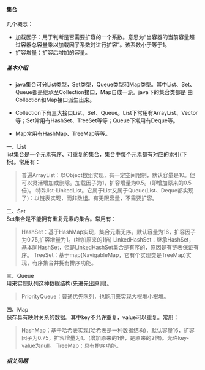 #### 集合
几个概念：
* 加载因子：用于判断是否需要扩容的一个系数。意思为“当容器的当前容量超过容器总容量乘以加载因子系数时进行扩容”。该系数小于等于1。
* 扩容增量：扩容后增加的容量。

##### 基本介绍

- java集合可分List类型，Set类型，Queue类型和Map类型。其中List、Set、Queue都是继承至Collection接口，Map自成一派。java下的集合类都是
  由Collection和Map接口派生出来。

- Collection下有三大接口List、Set、Queue。List下常用有ArrayList、Vector等；Set常用有HashSet、TreeSet等等；Queue下常用有Deque等。
  
- Map常用有HashMap、TreeMap等等。

一、List  
list集合是一个元素有序、可重复的集合，集合中每个元素都有对应的索引(下标)。常用有：
> 普遍ArrayList：以Object数组实现，有一定空间限制，默认容量是10。但可以灵活增加或删除。加载因子为1，扩容增量为0.5。(即增加原来的0.5倍)。
> 特殊list-LinkedList。它属于List又属于Queue(List、Deque都实现了)：以链表实现，而非数组。有无限容量，不需要扩容。

二、Set  
Set集合是不能拥有重复元素的集合。常用有：
> HashSet：基于HashMap实现，集合元素无序。默认容量为16，扩容因子为0.75,扩容增量为1。(增加原来的1倍)
> LinkedHashSet：继承HashSet，基本同HashSet，但是LinkedHashSet集合是有序的，原因是有链表保证有序。
> TreeSet：基于map(NavigableMap，它有个实现类是TreeMap)实现，有序集合并拥有排序功能。

三、Queue  
用来实现队列这种数据结构(先进先出原则)。
> PriorityQueue：普通优先队列，也能用来实现大根堆小根堆。

四、Map  
保存具有映射关系的数据。其中key不允许重复，value可以重复。常用：
> HashMap：基于哈希表实现(哈希表是一种数据结构)，默认容量16，扩容因子为0.75，扩容增量为1。(增加原来的1倍，是原来的2倍)。允许key-value为null。
> TreeMap：具有排序功能。


##### 相关问题